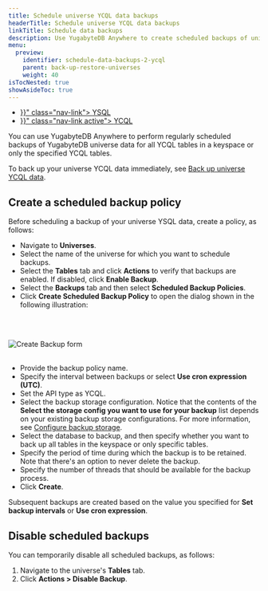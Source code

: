 ```yaml
---
title: Schedule universe YCQL data backups
headerTitle: Schedule universe YCQL data backups
linkTitle: Schedule data backups
description: Use YugabyteDB Anywhere to create scheduled backups of universe YCQL data.
menu:
  preview:
    identifier: schedule-data-backups-2-ycql
    parent: back-up-restore-universes
    weight: 40
isTocNested: true
showAsideToc: true
---
```


<ul class="nav nav-tabs-alt nav-tabs-yb">

  <li >
    <a href="{{< relref "./ysql.md" >}}" class="nav-link">
      <i class="icon-postgres" aria-hidden="true"></i>
      YSQL
    </a>
  </li>

  <li >
    <a href="{{< relref "./ycql.md" >}}" class="nav-link active">
      <i class="icon-cassandra" aria-hidden="true"></i>
      YCQL
    </a>
  </li>

</ul>

You can use YugabyteDB Anywhere to perform regularly scheduled backups of YugabyteDB universe data for all YCQL tables in a keyspace or only the specified YCQL tables.

To back up your universe YCQL data immediately, see [Back up universe YCQL data](../../back-up-universe-data/ycql).

## Create a scheduled backup policy

Before scheduling a backup of your universe YSQL data, create a policy, as follows:

- Navigate to **Universes**.
- Select the name of the universe for which you want to schedule backups.
- Select the **Tables** tab and click **Actions** to verify that backups are enabled. If disabled, click **Enable Backup**.
- Select the **Backups** tab and then select **Scheduled Backup Policies**. 
- Click **Create Scheduled Backup Policy** to open the dialog shown in the following illustration:

<br><br>

![Create Backup form](/images/yp/scheduled-backup-ycql.png)<br><br>

- Provide the backup policy name.
- Specify the interval between backups or select **Use cron expression (UTC)**.
- Set the API type as YCQL. 
- Select the backup storage configuration. Notice that the contents of the **Select the storage config you want to use for your backup** list depends on your existing backup storage configurations. For more information, see [Configure backup storage](../../configure-backup-storage/).
- Select the database to backup, and then specify whether you want to back up all tables in the keyspace or only specific tables.
- Specify the period of time during which the backup is to be retained. Note that there's an option to never delete the backup.
- Specify the number of threads that should be available for the backup process.
- Click **Create**.

Subsequent backups are created based on the value you specified for **Set backup intervals** or **Use cron expression**.

## Disable scheduled backups

You can temporarily disable all scheduled backups, as follows:

1. Navigate to the universe's **Tables** tab.
2. Click **Actions > Disable Backup**.

<!--  

## Delete a scheduled backup

You can permanently remove a scheduled backup, as follows:

1. Navigate to your universe and select the **Backups** tab.
1. Find the scheduled backup and click **Options**.
1. Click **Delete schedule**.
    -->